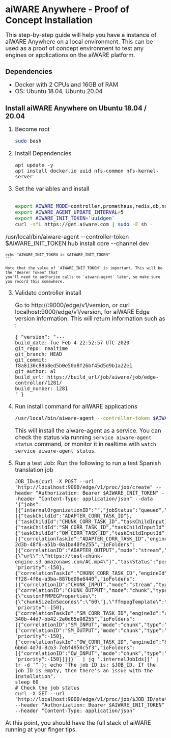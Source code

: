 <style>
     p, ul, ol, li { font-size: 18px !important;}
</style>

# aiWARE Anywhere - Proof of Concept Installation

This step-by-step guide will help you have a instance of aiWARE Anywhere on a local environment. This can be used as a proof of concept environment to test any engines or applications on the aiWARE platform. 

## Dependencies

* Docker with 2 CPUs and 16GB of RAM
* OS:  Ubuntu 18.04, Ubuntu 20.04

## Install aiWARE Anywhere on Ubuntu 18.04 / 20.04

1. Become root
    ```bash
    sudo bash
    ```

2. Install Dependencies
   ```
   apt update -y
   apt install docker.io uuid nfs-common nfs-kernel-server
   ```

2. Set the variables and install
    ```bash

    export AIWARE_MODE=controller,prometheus,redis,db,nsq,es,api,lb,minio,engine 
    export AIWARE_AGENT_UPDATE_INTERVAL=5
    export AIWARE_INIT_TOKEN=`uuidgen`
    curl -sfL https://get.aiware.com | sudo -E sh -
/usr/local/bin/aiware-agent --controller-token $AIWARE_INIT_TOKEN hub install core --channel dev

    echo "AIWARE_INIT_TOKEN is $AIWARE_INIT_TOKEN"
    ```

    Note that the value of `AIWARE_INIT_TOKEN` is important. This will be the "Bearer Token" that
    you'll need to authorize calls to `aiware-agent` later, so make sure you record this somewhere.

3. Validate controller install

    Go to http://<HOST>:9000/edge/v1/version, or curl localhost:9000/edge/v1/version, for aiWARE Edge version information.  This will return information such as :

    ```
    { "version": "---
    build_date: Tue Feb 4 22:52:57 UTC 2020
    git_repo: realtime
    git_branch: HEAD
    git_commit: f8a8130c88b8ed5b0e50a8f26bf45d5d9b1a22e1
    git_author: al
    build_url: https://build_url/job/aiware/job/edge-controller/1281/
    build_number: 1281
    " }
    ```

4. Run install command for aiWARE applications

    ```bash
    /usr/local/bin/aiware-agent --controller-token $AIWARE_INIT_TOKEN hub install core --channel stable
    ```

    This will install the aiware-agent as a service. You can check the status via running `service aiware-agent status` command, or monitor
    it in realtime with `watch service aiware-agent status`.

5.    Run a test Job:
       Run the following to run a test Spanish translation job
       ```
       JOB_ID=$(curl -X POST --url "http://localhost:9000/edge/v1/proc/job/create" --header "Authorization: Bearer $AIWARE_INIT_TOKEN" --header "Content-Type: application/json" --data '{"jobs":[{"internalOrganizationID":"","jobStatus":"queued","taskRoutes":[{"taskChildId":"ADAPTER_CORR_TASK_ID"},{"taskChildId":"CHUNK_CORR_TASK_ID","taskChildInputId":"CHUNK_INPUT","taskParentId":"ADAPTER_CORR_TASK_ID","taskParentOutputId":"ADAPTER_OUTPUT"},{"taskChildId":"SM_CORR_TASK_ID","taskChildInputId":"SM_INPUT","taskParentId":"CHUNK_CORR_TASK_ID","taskParentOutputId":"CHUNK_OUTPUT"},{"taskChildId":"OW_CORR_TASK_ID","taskChildInputId":"OW_INPUT","taskParentId":"SM_CORR_TASK_ID","taskParentOutputId":"SM_OUTPUT"}],"tasks":[{"correlationTaskId":"ADAPTER_CORR_TASK_ID","engineId":"9e611ad7-2d3b-48f6-a51b-0a1ba40fe255","ioFolders":[{"correlationID":"ADAPTER_OUTPUT","mode":"stream","type":"output"}],"maxEngines":1,"taskPayloadJSON":"{\"url\":\"https://test-chunk-engine.s3.amazonaws.com/AC.mp4\"}","taskStatus":"pending", "priority":-150},{"correlationTaskId":"CHUNK_CORR_TASK_ID","engineId":"8bdb0e3b-ff28-4f6e-a3ba-887bd06e6440","ioFolders":[{"correlationID":"CHUNK_INPUT","mode":"stream","type":"input"},{"correlationID":"CHUNK_OUTPUT","mode":"chunk","type":"output"}],"maxEngines":1,"parentMustBeCompleteBeforeStarting":true,"taskPayloadJSON":"{\"customFFMPEGProperties\":{\"chunkSizeInSeconds\":\"60\"},\"ffmpegTemplate\":\"audio\"}","taskStatus":"pending", "priority":-150},{"correlationTaskId":"SM_CORR_TASK_ID","engineId":"c0e55cde-340b-44d7-bb42-2e0d65e98255","ioFolders":[{"correlationID":"SM_INPUT","mode":"chunk","type":"input"},{"correlationID":"SM_OUTPUT","mode":"chunk","type":"output"}],"maxEngines":1,"maxRetries":10,"numChunksPerWorkItem":5,"parentMustBeCompleteBeforeStarting":true,"taskStatus":"pending", "priority":-150},{"correlationTaskId":"OW_CORR_TASK_ID","engineId":"8eccf9cc-6b6d-4d7d-8cb3-7ebf4950c5f3","ioFolders":[{"correlationID":"OW_INPUT","mode":"chunk","type":"input"}],"maxEngines":1,"maxRetries":10,"taskStatus":"pending", "priority":-150}]}]}'  | jq '.internalJobIds[]' | tr -d '"'); echo "The job ID is: $JOB_ID. If the job ID is empty, then there's an issue with the installation".
       sleep 60
       # Check the job status
       curl -X GET --url "http://localhost:9000/edge/v1/proc/job/$JOB_ID/status" --header "Authorization: Bearer $AIWARE_INIT_TOKEN" --header "Content-Type: application/json"
       ```

At this point, you should have the full stack of aiWARE running at your finger tips. 
